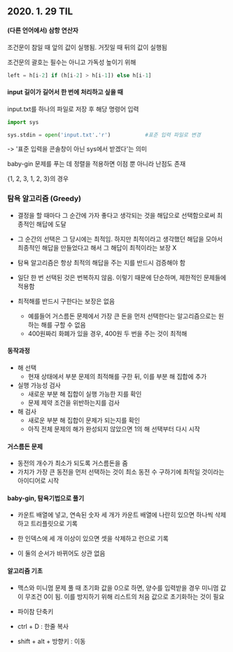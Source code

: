 ## 2020. 1. 29 TIL





#### (다른 언어에서) 삼항 연산자



조건문이 참일 때 앞의 값이 실행됨. 거짓일 때 뒤의 값이 실행됨

조건문의 괄호는 필수는 아니고 가독성 높이기 위해

```python
left = h[i-2] if (h[i-2] > h[i-1]) else h[i-1]
```









#### input 길이가 길어서 한 번에 처리하고 싶을 때



input.txt를 하나의 파일로 저장 후 해당 명령어 입력

```python
import sys

sys.stdin = open('input.txt'.'r')			#표준 입력 파일로 변경
```

-> '표준 입력을 콘솔창이 아닌 sys에서 받겠다'는 의미







baby-gin 문제를 푸는 데 정렬을 적용하면 이점 뿐 아니라 난점도 존재 

{1, 2, 3, 1, 2, 3}의 경우









### 탐욕 알고리즘 (Greedy)



- 결정을 할 때마다 그 순간에 가자 좋다고 생각되는 것을 해답으로 선택함으로써 최종적인 해답에 도달
- 그 순간의 선택은 그 당시에는 최적임. 하지만 최적이라고 생각했던 해답을 모아서 최종적인 해답을 만들었다고 해서 그 해답이 최적이라는 보장 X
- 탐욕 알고리즘은 항상 최적의 해답을 주는 지를 반드시 검증해야 함

- 일단 한 번 선택된 것은 번복하지 않음. 이렇기 때문에 단순하며, 제한적인 문제들에 적용함
- 최적해를 반드시 구한다는 보장은 없음
  - 예를들어 거스름돈 문제에서 가장 큰 돈을 먼저 선택한다는 알고리즘으로는 원하는 해를 구할 수 없음
  - 400원짜리 화폐가 있을 경우, 400원 두 번을 주는 것이 최적해







#### 동작과정



- 해 선택
  - 현재 상태에서 부분 문제의 최적해를 구한 뒤, 이를 부분 해 집합에 추가
- 실행 가능성 검사
  - 새로운 부분 해 집합이 실행 가능한 지를 확인
  - 문제 제약 조건을 위반하는지를 검사
- 해 검사
  - 새로운 부분 해 집합이 문제가 되는지를 확인
  - 아직 전체 문제의 해가 완성되지 않았으면 1의 해 선택부터 다시 시작







#### 거스름돈 문제



- 동전의 개수가 최소가 되도록 거스름돈을 줌
- 가치가 가장 큰 동전을 먼저 선택하는 것이 최소 동전 수 구하기에 최적일 것이라는 아이디어로 시작









#### baby-gin, 탐욕기법으로 풀기



- 카운트 배열에 넣고, 연속된 숫자 세 개가 카운트 배열에 나란히 있으면 하나씩 삭제하고 트리플릿으로 기록
- 한 인덱스에 세 개 이상이 있으면 셋을 삭제하고 런으로 기록

- 이 둘의 순서가 바뀌어도 상관 없음







#### 알고리즘 기초



- 맥스와 미니멈 문제 풀 때 초기화 값을 0으로 하면, 양수를 입력받을 경우 미니멈 값이 무조건 0이 됨. 이를 방지하기 위해 리스트의 처음 값으로 초기화하는 것이 필요
- 파이참 단축키

- ctrl + D : 한줄 복사
- shift + alt + 방향키 : 이동


